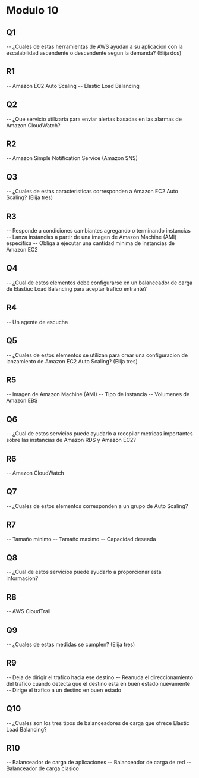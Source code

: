 # Modulo 10

## Q1

-- ¿Cuales de estas herramientas de AWS ayudan a su aplicacion con la escalabilidad ascendente o descendente segun la demanda? (Elija dos)

## R1

-- Amazon EC2 Auto Scaling
-- Elastic Load Balancing

## Q2

-- ¿Que servicio utilizaria para enviar alertas basadas en las alarmas de Amazon CloudWatch?

## R2

-- Amazon Simple Notification Service (Amazon SNS)

## Q3

-- ¿Cuales de estas caracteristicas corresponden a Amazon EC2 Auto Scaling? (Elija tres)

## R3

-- Responde a condiciones cambiantes agregando o terminando instancias
-- Lanza instancias a partir de una imagen de Amazon Machine  (AMI) especifica
-- Obliga a ejecutar una cantidad minima de instancias de Amazon EC2

## Q4

-- ¿Cual de estos elementos debe configurarse en un balanceador de carga de Elastiuc Load Balancing para aceptar trafico entrante?

## R4

-- Un agente de escucha

## Q5

-- ¿Cuales de estos elementos se utilizan para crear una configuracion de lanzamiento de Amazon EC2 Auto Scaling? (Elija tres)

## R5

-- Imagen de Amazon Machine (AMI)
-- Tipo de instancia
-- Volumenes de Amazon EBS

## Q6

-- ¿Cual de estos servicios puede ayudarlo a recopilar metricas importantes sobre las instancias de Amazon RDS y Amazon EC2?

## R6

-- Amazon CloudWatch

## Q7

-- ¿Cuales de estos elementos corresponden a un grupo de Auto Scaling?

## R7

-- Tamaño minimo
-- Tamaño maximo
-- Capacidad deseada

## Q8

-- ¿Cual de estos servicios puede ayudarlo a proporcionar esta informacion?

## R8

-- AWS CloudTrail

## Q9

-- ¿Cuales de estas medidas se cumplen? (Elija tres)

## R9

--  Deja de dirigir el trafico hacia ese destino
-- Reanuda el direccionamiento del trafico cuando detecta que el destino esta en buen estado nuevamente
-- Dirige el trafico a un destino en buen estado

## Q10

-- ¿Cuales son los tres tipos de balanceadores de carga que ofrece Elastic Load Balancing?

## R10

-- Balanceador de carga de aplicaciones
-- Balanceador de carga de red
-- Balanceador de carga clasico
